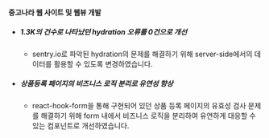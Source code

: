 #### 중고나라 웹 사이트 및 웹뷰 개발
  - ##### 1.3K의 건수로 나타났던 hydration 오류를 0건으로 개선 
    - sentry.io로 파악된 hydration의 문제를 해결하기 위해 server-side에서의 데이터를 활용할 수 있도록 변경하였습니다.

  - ##### 상품등록 페이지의 비즈니스 로직 분리로 유연성 향상
    - react-hook-form을 통해 구현되어 있던 상품 등록 페이지의 유효성 검사 문제를 해결하기 위해 form 내에서 비즈니스 로직을 분리하여 유연하게 대응할 수 있는 컴포넌트로 개선하였습니다.

